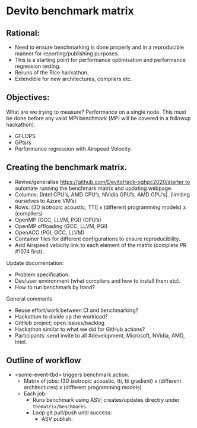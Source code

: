 # Devito benchmark matrix

## Rational:
* Need to ensure benchmarking is done properly and in a reproducible manner for reporting/publishing purposes.
* This is a starting point for performance optimisation and performance regression testing.
* Reruns of the Rice hackathon.
* Extendible for new architectures, compilers etc.

## Objectives:
What are we trying to measure? Performance on a single node. This must be done before any valid MPI benchmark (MPI will be covered in a followup hackathon).
* GFLOPS
* GPts/s
* Performance regression with Airspeed Velocity. 

## Creating the benchmark matrix.
* Revive/generalise  https://github.com/DevitoHack-oghpc2020/starter to automate running the benchmark matrix and updating webpage.
* Columns: [Intel CPU’s, AMD CPU’s, NVidia GPU’s, AMD GPU’s]. (limiting ourselves to Azure VM’s)
* Rows: [3D isotropic acoustic, TTI] x (different programming models) x (compilers)
* OpenMP (GCC, LLVM, PGI) (CPU’s)
* OpenMP offloading (GCC, LLVM, PGI)
* OpenACC (PGI, GCC, LLVM)
* Container files for different configurations to ensure reproducibility.
* Add Airspeed velocity link to each element of the matrix (complete PR #1074 first).

Update documentation:
* Problem specification.
* Dev/user environment (what compilers and how to install them etc).
* How to run benchmark by hand?

General comments
* Reuse effort/work between CI and benchmarking?
* Hackathon to divide up the workload?
* GitHub project; open issues/backlog
* Hackathon similar to what we did for GitHub actions?
* Participants: send invite to all #development, Microsoft, NVidia, AMD, Intel. 

## Outline of workflow
* \<some-event-tbd\> triggers benchmark action.
  * Matrix of jobs: (3D isotropic acoustic, tti, tti gradient) x (different architectures) x (different programming models)
  * Each job:
    * Runs benchmark using ASV; creates/updates directry under `thematrix/benchmarks`.
    * Loop git pull/push until success:
      * ASV publish.
  
